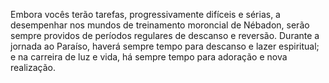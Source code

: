 ﻿Embora vocês terão tarefas, progressivamente difíceis e sérias, a desempenhar nos mundos de treinamento moroncial de Nébadon, serão sempre providos de períodos regulares de descanso e reversão. Durante a jornada ao Paraíso, haverá sempre tempo para descanso e lazer espiritual; e na carreira de luz e vida, há sempre tempo para adoração e nova realização.